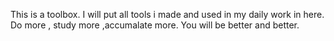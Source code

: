 This is a toolbox.
I will put all tools i made and used in my daily work  in here.
Do more , study more ,accumalate more. You will be better and better.
